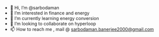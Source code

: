 - 👋 Hi, I’m @sarbodaman
- 👀 I’m interested in finance and energy
- 🌱 I’m currently learning energy conversion
- 💞️ I’m looking to collaborate on hyperloop
- 📫 How to reach me , mail @ sarbodaman.banerjee2000@gmail.com

<!---
sarbodaman/sarbodaman is a ✨ special ✨ repository because its `README.md` (this file) appears on your GitHub profile.
You can click the Preview link to take a look at your changes.
--->
